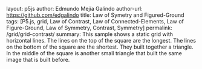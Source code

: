 layout: p5js
author: Edmundo Mejía Galindo
author-url: https://github.com/edgalindo
title: Law of Symetry and Figured-Ground
tags: [P5.js, grid, Law of Contrast, Law of Connected-Elements, Law of Figure-Ground, Law of Symmetry, Contrast, Symmetry]
permalink: /grid/grid-contrast/
summary: This sample shows a static grid with horizontal lines. The lines on the top of the square are the longest. The lines on the bottom of the square are the shortest. They built together a triangle. In the middle of the square is another small triangle that built the same image that is built before.
